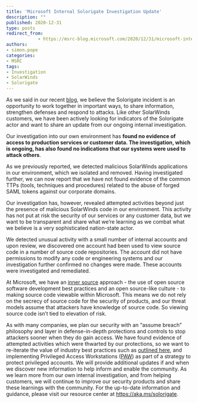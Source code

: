 ```yaml
---
title: 'Microsoft Internal Solorigate Investigation Update'
description: ""
published: 2020-12-31
type: posts
redirect_from:
            - https://msrc-blog.microsoft.com/2020/12/31/microsoft-internal-solorigate-investigation-update/
authors:
- simon.pope
categories:
- MSRC
tags:
- Investigation
- SolarWinds
- Solorigate
---
```

As we said in our recent [blog](https://blogs.microsoft.com/on-the-issues/2020/12/17/cyberattacks-cybersecurity-solarwinds-fireeye), we believe the Solorigate incident is an opportunity to work together in important ways, to share information, strengthen defenses and respond to attacks. Like other SolarWinds customers, we have been actively looking for indicators of the Solorigate actor and want to share an update from our ongoing internal investigation.

Our investigation into our own environment has **found no evidence of access to production services or customer data. The investigation, which is ongoing, has also found no indications that our systems were used to attack others**.

As we previously reported, we detected malicious SolarWinds applications in our environment, which we isolated and removed. Having investigated further, we can now report that we have not found evidence of the common TTPs (tools, techniques and procedures) related to the abuse of forged SAML tokens against our corporate domains.

Our investigation has, however, revealed attempted activities beyond just the presence of malicious SolarWinds code in our environment. This activity has not put at risk the security of our services or any customer data, but we want to be transparent and share what we’re learning as we combat what we believe is a very sophisticated nation-state actor.

We detected unusual activity with a small number of internal accounts and upon review, we discovered one account had been used to view source code in a number of source code repositories. The account did not have permissions to modify any code or engineering systems and our investigation further confirmed no changes were made. These accounts were investigated and remediated.

At Microsoft, we have an [inner source](https://en.wikipedia.org/wiki/Inner_source) approach - the use of open source software development best practices and an open source-like culture - to making source code viewable within Microsoft. This means we do not rely on the secrecy of source code for the security of products, and our threat models assume that attackers have knowledge of source code. So viewing source code isn’t tied to elevation of risk.

As with many companies, we plan our security with an “assume breach” philosophy and layer in defense-in-depth protections and controls to stop attackers sooner when they do gain access. We have found evidence of attempted activities which were thwarted by our protections, so we want to re-iterate the value of industry best practices such as [outlined here](https://docs.microsoft.com/en-us/security/compass/compass), and implementing Privileged Access Workstations ([PAW](https://aka.ms/paw)) as part of a strategy to protect privileged accounts. We will provide additional updates if and when we discover new information to help inform and enable the community. As we learn more from our own internal investigation, and from helping customers, we will continue to improve our security products and share these learnings with the community. For the up-to-date information and guidance, please visit our resource center at <https://aka.ms/solorigate>.
